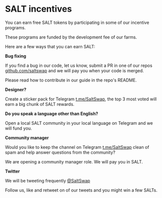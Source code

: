 # SALT incentives

You can earn free SALT tokens by participating in some of our incentive programs.

These programs are funded by the development fee of our farms.

Here are a few ways that you can earn SALT:

**Bug fixing**

If you find a bug in our code, let us know, submit a PR in one of our repos [github.com/saltswap](https://github.com/saltswap) and we will pay you when your code is merged.

Please read how to contribute in our guide in the repo's README.

**Designer?**

Create a sticker pack for Telegram [t.me/SaltSwap](https://t.me/SaltSwap), the top 3 most voted will earn a big chunk of SALT rewards.

**Do you speak a language other than English?**

Open a local SALT community in your local language on Telegram and we will fund you.

**Community manager**

Would you like to keep the channel on Telegram [t.me/SaltSwap](https://t.me/SaltSwap) clean of spam and help answer questions from the community?

We are opening a community manager role. We will pay you in SALT.

**Twitter**

We will be tweeting frequently [@SaltSwap](https://twitter.com/SaltSwap)

Follow us, like and retweet on of our tweets and you might win a few SALTs.
